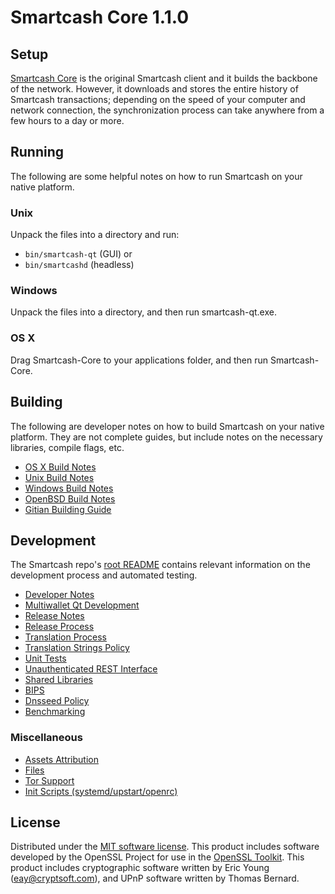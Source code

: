 Smartcash Core 1.1.0
=====================

Setup
---------------------
[Smartcash Core](https://smartcash.cc/wallets/) is the original Smartcash client and it builds the backbone of the network. However, it downloads and stores the entire history of Smartcash transactions; depending on the speed of your computer and network connection, the synchronization process can take anywhere from a few hours to a day or more.

Running
---------------------
The following are some helpful notes on how to run Smartcash on your native platform.

### Unix

Unpack the files into a directory and run:

- `bin/smartcash-qt` (GUI) or
- `bin/smartcashd` (headless)

### Windows

Unpack the files into a directory, and then run smartcash-qt.exe.

### OS X

Drag Smartcash-Core to your applications folder, and then run Smartcash-Core.

Building
---------------------
The following are developer notes on how to build Smartcash on your native platform. They are not complete guides, but include notes on the necessary libraries, compile flags, etc.

- [OS X Build Notes](build-osx.md)
- [Unix Build Notes](build-unix.md)
- [Windows Build Notes](build-windows.md)
- [OpenBSD Build Notes](build-openbsd.md)
- [Gitian Building Guide](gitian-building.md)

Development
---------------------
The Smartcash repo's [root README](/README.md) contains relevant information on the development process and automated testing.

- [Developer Notes](developer-notes.md)
- [Multiwallet Qt Development](multiwallet-qt.md)
- [Release Notes](release-notes.md)
- [Release Process](release-process.md)
- [Translation Process](translation_process.md)
- [Translation Strings Policy](translation_strings_policy.md)
- [Unit Tests](unit-tests.md)
- [Unauthenticated REST Interface](REST-interface.md)
- [Shared Libraries](shared-libraries.md)
- [BIPS](bips.md)
- [Dnsseed Policy](dnsseed-policy.md)
- [Benchmarking](benchmarking.md)

### Miscellaneous
- [Assets Attribution](assets-attribution.md)
- [Files](files.md)
- [Tor Support](tor.md)
- [Init Scripts (systemd/upstart/openrc)](init.md)

License
---------------------
Distributed under the [MIT software license](http://www.opensource.org/licenses/mit-license.php).
This product includes software developed by the OpenSSL Project for use in the [OpenSSL Toolkit](https://www.openssl.org/). This product includes
cryptographic software written by Eric Young ([eay@cryptsoft.com](mailto:eay@cryptsoft.com)), and UPnP software written by Thomas Bernard.
